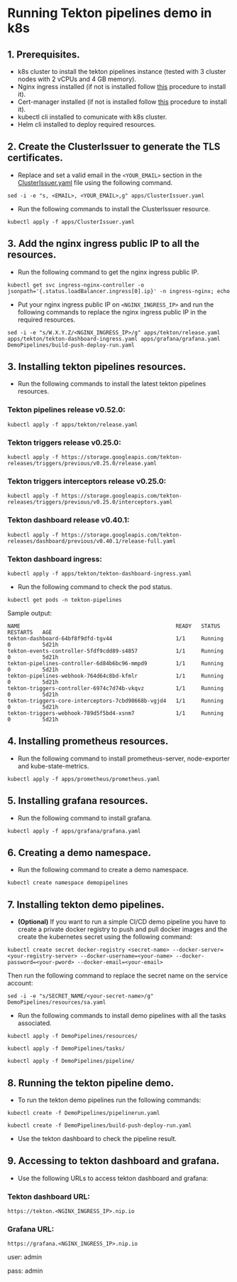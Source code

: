 # Running Tekton pipelines demo in k8s
## 1. Prerequisites.
- k8s cluster to install the tekton pipelines instance (tested with 3 cluster nodes with 2 vCPUs and 4 GB memory).
- Nginx ingress installed (if not is installed follow [this](https://kubernetes.github.io/ingress-nginx/deploy/) procedure to install it).
- Cert-manager installed (if not is installed follow [this](https://cert-manager.io/docs/installation/helm/) procedure to install it).
- kubectl cli installed to comunicate with k8s cluster.
- Helm cli installed to deploy required resources.

## 2. Create the ClusterIssuer to generate the TLS certificates.
- Replace and set a valid email in the `<YOUR_EMAIL>` section in the [ClusterIssuer.yaml](apps/ClusterIssuer.yaml) file using the following command.

`sed -i -e "s, <EMAIL>, <YOUR_EMAIL>,g" apps/ClusterIssuer.yaml`

- Run the following commands to install the ClusterIssuer resource.

`kubectl apply -f apps/ClusterIssuer.yaml`

## 3. Add the nginx ingress public IP to all the resources.
- Run the following command to get the nginx ingress public IP.

`kubectl get svc ingress-nginx-controller -o jsonpath='{.status.loadBalancer.ingress[0].ip}' -n ingress-nginx; echo`

- Put your nginx ingress public IP on `<NGINX_INGRESS_IP>` and run the following commands to replace the nginx ingress public IP in the required resources.

`sed -i -e "s/W.X.Y.Z/<NGINX_INGRESS_IP>/g" apps/tekton/release.yaml apps/tekton/tekton-dashboard-ingress.yaml apps/grafana/grafana.yaml DemoPipelines/build-push-deploy-run.yaml`
 
## 3. Installing tekton pipelines resources.
- Run the following commands to install the latest tekton pipelines resources.

### Tekton pipelines release v0.52.0:

`kubectl apply -f apps/tekton/release.yaml`

### Tekton triggers release v0.25.0:

`kubectl apply -f https://storage.googleapis.com/tekton-releases/triggers/previous/v0.25.0/release.yaml`

### Tekton triggers interceptors release v0.25.0:

`kubectl apply -f https://storage.googleapis.com/tekton-releases/triggers/previous/v0.25.0/interceptors.yaml`

### Tekton dashboard release v0.40.1:

`kubectl apply -f https://storage.googleapis.com/tekton-releases/dashboard/previous/v0.40.1/release-full.yaml`

### Tekton dashboard ingress:

`kubectl apply -f apps/tekton/tekton-dashboard-ingress.yaml`
- Run the following command to check the pod status.

`kubectl get pods -n tekton-pipelines`

Sample output:

````
NAME                                                 READY   STATUS    RESTARTS   AGE
tekton-dashboard-64bf8f9dfd-tgv44                    1/1     Running   0          5d21h
tekton-events-controller-5fdf9cdd89-s4857            1/1     Running   0          5d21h
tekton-pipelines-controller-6d84b6bc96-mmpd9         1/1     Running   0          5d21h
tekton-pipelines-webhook-764d64c8bd-kfmlr            1/1     Running   0          5d21h
tekton-triggers-controller-6974c7d74b-vkqvz          1/1     Running   0          5d21h
tekton-triggers-core-interceptors-7cbd98668b-vgjd4   1/1     Running   0          5d21h
tekton-triggers-webhook-789d5f5bd4-xsnm7             1/1     Running   0          5d21h
````
## 4. Installing prometheus resources.
- Run the following command to install prometheus-server, node-exporter and kube-state-metrics.

`kubectl apply -f apps/prometheus/prometheus.yaml`

## 5. Installing grafana resources.
- Run the following command to install grafana.

`kubectl apply -f apps/grafana/grafana.yaml`

## 6. Creating a demo namespace.
- Run the following command to create a demo namespace.

`kubectl create namespace demopipelines`

## 7. Installing tekton demo pipelines.

- **(Optional)** If you want to run a simple CI/CD demo pipeline you have to create a private docker registry to push and pull docker images and the create the kubernetes secret using the following command:

`kubectl create secret docker-registry <secret-name> --docker-server=<your-registry-server> --docker-username=<your-name> --docker-password=<your-pword> --docker-email=<your-email>`

Then run the following command to replace the secret name on the service account:

`sed -i -e "s/SECRET_NAME/<your-secret-name>/g" DemoPipelines/resources/sa.yaml`

- Run the following commands to install demo pipelines with all the tasks associated.

`kubectl apply -f DemoPipelines/resources/`

`kubectl apply -f DemoPipelines/tasks/`

`kubectl apply -f DemoPipelines/pipeline/`

## 8. Running the tekton pipeline demo.
- To run the tekton demo pipelines run the following commands:

`kubectl create -f DemoPipelines/pipelinerun.yaml`

`kubectl create -f DemoPipelines/build-push-deploy-run.yaml`

- Use the tekton dashboard to check the pipeline result.

## 9. Accessing to tekton dashboard and grafana.
- Use the following URLs to access tekton dashboard and grafana:

### Tekton dashboard URL:

`https://tekton.<NGINX_INGRESS_IP>.nip.io`

### Grafana URL:

`https://grafana.<NGINX_INGRESS_IP>.nip.io`

user: admin

pass: admin
